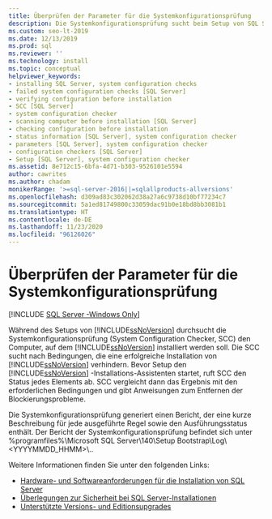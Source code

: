 ```yaml
---
title: Überprüfen der Parameter für die Systemkonfigurationsprüfung
description: Die Systemkonfigurationsprüfung sucht beim Setup von SQL Server nach Bedingungen, die eine erfolgreiche Installation verhindern.
ms.custom: seo-lt-2019
ms.date: 12/13/2019
ms.prod: sql
ms.reviewer: ''
ms.technology: install
ms.topic: conceptual
helpviewer_keywords:
- installing SQL Server, system configuration checks
- failed system configuration checks [SQL Server]
- verifying configuration before installation
- SCC [SQL Server]
- system configuration checker
- scanning computer before installation [SQL Server]
- checking configuration before installation
- status information [SQL Server], system configuration checker
- parameters [SQL Server], system configuration checker
- configuration checkers [SQL Server]
- Setup [SQL Server], system configuration checker
ms.assetid: 8e712c15-6bfa-4d71-b303-9526101e5594
author: cawrites
ms.author: chadam
monikerRange: '>=sql-server-2016||=sqlallproducts-allversions'
ms.openlocfilehash: d309ad83c302062d38a27a6c9738d10bf77234c7
ms.sourcegitcommit: 5a1ed81749800c33059dac91b0e18bd8bb3081b1
ms.translationtype: HT
ms.contentlocale: de-DE
ms.lasthandoff: 11/23/2020
ms.locfileid: "96126026"
---
```

# <a name="check-parameters-for-the-system-configuration-checker"></a>Überprüfen der Parameter für die Systemkonfigurationsprüfung

[!INCLUDE [SQL Server -Windows Only](../../includes/applies-to-version/sql-windows-only.md)]

Während des Setups von [!INCLUDE[ssNoVersion](../../includes/ssnoversion-md.md)] durchsucht die Systemkonfigurationsprüfung (System Configuration Checker, SCC) den Computer, auf dem [!INCLUDE[ssNoVersion](../../includes/ssnoversion-md.md)] installiert werden soll. Die SCC sucht nach Bedingungen, die eine erfolgreiche Installation von [!INCLUDE[ssNoVersion](../../includes/ssnoversion-md.md)] verhindern. Bevor Setup den [!INCLUDE[ssNoVersion](../../includes/ssnoversion-md.md)] -Installations-Assistenten startet, ruft SCC den Status jedes Elements ab. SCC vergleicht dann das Ergebnis mit den erforderlichen Bedingungen und gibt Anweisungen zum Entfernen der Blockierungsprobleme.  
  
Die Systemkonfigurationsprüfung generiert einen Bericht, der eine kurze Beschreibung für jede ausgeführte Regel sowie den Ausführungsstatus enthält. Der Bericht der Systemkonfigurationsprüfung befindet sich unter %programfiles%\Microsoft SQL Server\140\Setup Bootstrap\Log\\\<YYYYMMDD_HHMM>\\\..    
  
Weitere Informationen finden Sie unter den folgenden Links:

- [Hardware- und Softwareanforderungen für die Installation von SQL Server](../../sql-server/install/hardware-and-software-requirements-for-installing-sql-server.md)   
- [Überlegungen zur Sicherheit bei SQL Server-Installationen](../../sql-server/install/security-considerations-for-a-sql-server-installation.md)   
- [Unterstützte Versions- und Editionsupgrades](../../database-engine/install-windows/supported-version-and-edition-upgrades.md)  
  
  
